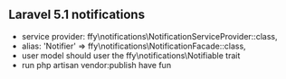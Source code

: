 ## Laravel 5.1 notifications

- service provider: ffy\notifications\NotificationServiceProvider::class,
- alias: 'Notifier' => ffy\notifications\NotificationFacade::class,
- user model should user the ffy\notifications\Notifiable trait
- run php artisan vendor:publish
have fun
